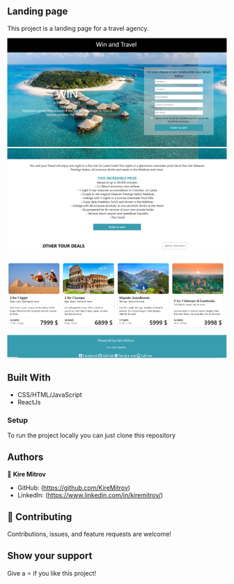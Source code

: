 ## Landing page 

This project is a landing page for a travel agency.

![Alt text](src/components/assets/img/form.png)![Alt text](src/components/assets/img/offer.png)![Alt text](src/components/assets/img/tours.png)

## Built With

- CSS/HTML/JavaScript
- ReactJs


### Setup

To run the project locally you can just clone this repository

## Authors

👤 **Kire Mitrov**

- GitHub: (https://github.com/KireMitrov)
- LinkedIn: (https://www.linkedin.com/in/kiremitrov/)

## 🤝 Contributing

Contributions, issues, and feature requests are welcome!


## Show your support

Give a ⭐️ if you like this project!
